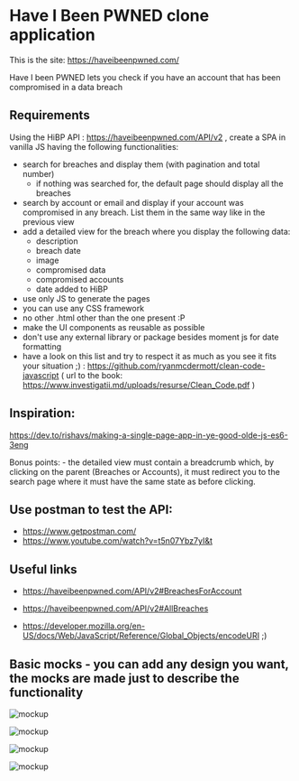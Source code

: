 # Have I Been PWNED clone application

This is the site: https://haveibeenpwned.com/


Have I been PWNED lets you check if you have an account that has been compromised in a data breach

## Requirements


Using the HiBP API : https://haveibeenpwned.com/API/v2 , create a SPA in vanilla JS having the following functionalities:

- search for breaches and display them (with pagination and total number)
  + if nothing was searched for, the default page should display all the breaches
- search by account or email and display if your account was compromised in any breach. List them in the same way like in the previous view
- add a detailed view for the breach where you display the following data:
  + description
  + breach date
  + image
  + compromised data
  + compromised accounts
  + date added to HiBP
- use only JS to generate the pages
- you can use any CSS framework
- no other .html other than the one present :P
- make the UI components as reusable as possible 
- don't use any external library or package besides moment js for date formatting
- have a look on this list and try to respect it as much as you see it fits your situation ;) : https://github.com/ryanmcdermott/clean-code-javascript ( url to the book: https://www.investigatii.md/uploads/resurse/Clean_Code.pdf )

## Inspiration:
https://dev.to/rishavs/making-a-single-page-app-in-ye-good-olde-js-es6-3eng

Bonus points: - the detailed view must contain a breadcrumb which, by clicking on the parent (Breaches or Accounts), it must redirect you to the search page where it must have the same state as before clicking.

## Use postman to test the API:
- https://www.getpostman.com/
- https://www.youtube.com/watch?v=t5n07Ybz7yI&t

## Useful links
- https://haveibeenpwned.com/API/v2#BreachesForAccount
- https://haveibeenpwned.com/API/v2#AllBreaches

- https://developer.mozilla.org/en-US/docs/Web/JavaScript/Reference/Global_Objects/encodeURI ;)


## Basic mocks - you can add any design you want, the mocks are made just to describe the functionality

![mockup](https://gist.github.com/alexonaci/2e433aa8623f310128ef1c6cf8d21766/raw/60ee01b8e1ee15905dcb48ad3cf23f4a61191bb0/Screen%2520Shot%25202019-04-06%2520at%252017.07.06.png)

![mockup](https://gist.github.com/alexonaci/2e433aa8623f310128ef1c6cf8d21766/raw/60ee01b8e1ee15905dcb48ad3cf23f4a61191bb0/Screen%2520Shot%25202019-04-06%2520at%252017.07.15.png)

![mockup](https://gist.github.com/alexonaci/2e433aa8623f310128ef1c6cf8d21766/raw/60ee01b8e1ee15905dcb48ad3cf23f4a61191bb0/Screen%2520Shot%25202019-04-08%2520at%252010.43.50.png)

![mockup](https://gist.github.com/alexonaci/2e433aa8623f310128ef1c6cf8d21766/raw/730095dc43549df9f9d4964e03de07917d668c75/Screen%2520Shot%25202019-04-18%2520at%252013.24.02.png)

